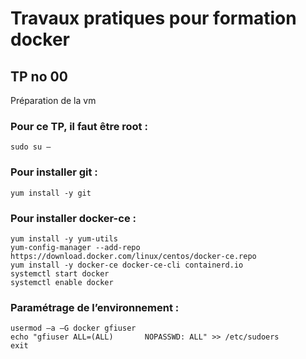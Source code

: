 # Travaux pratiques pour formation docker

## TP no 00
Préparation de la vm

### Pour ce TP, il faut être root :
```
sudo su – 
```

### Pour installer git :
```
yum install -y git
```

### Pour installer docker-ce :
```
yum install -y yum-utils
yum-config-manager --add-repo https://download.docker.com/linux/centos/docker-ce.repo
yum install -y docker-ce docker-ce-cli containerd.io
systemctl start docker
systemctl enable docker
```

### Paramétrage de l’environnement :
```
usermod –a –G docker gfiuser
echo "gfiuser ALL=(ALL)       NOPASSWD: ALL" >> /etc/sudoers
exit
```

